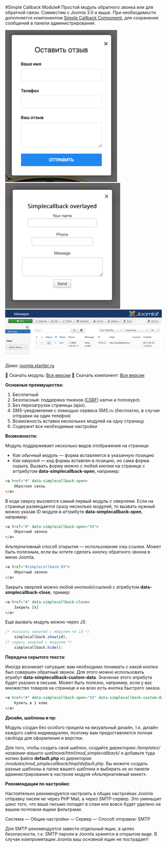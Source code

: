 #Simple Callback Module#
Простой модуль обратного звонка или для обратной связи. Совместим с Joomla 3.0 и выше.
При необходимости дополняется компонентом [Simple Callback Component](https://github.com/birdkiwi/com_simplecallback/releases/), для сохранения сообщений в панели администрирования.

![mod_simplecallback screenshot](screenshot-1.png)
![mod_simplecallback screenshot](screenshot-2.png)
![mod_simplecallback screenshot](screenshot-3.png)

Демо: [joomla.startler.ru](http://joomla.startler.ru/)

 :paperclip: Скачать модуль: [Все версии](https://github.com/birdkiwi/mod_simplecallback/releases/)
 :paperclip: Скачать компонент: [Все версии](https://github.com/birdkiwi/com_simplecallback/releases/)

**Основные преимущества:**

 1. Бесплатный
 2. Безопасный: поддержка токенов ([CSRF](https://docs.joomla.org/How_to_add_CSRF_anti-spoofing_to_forms)) капчи и honneypot.
 3. Без перезагрузки страницы (ajax).
 4. SMS-уведомления с помощью сервиса SMS.ru (бесплатно, в случае отправки на один телефон)
 5. Возможность вставки нескольких модулей на одну страницу
 6. Содержит все необходимые настройки

**Возможности:**

Модуль поддерживает несколько видов отображения на странице:

 - *Как обычный модуль* —  форма вставляется в указанную позицию
 - *Как оверлей* — код формы вставлен в позицию, но сама форма скрыта. Вызвать
   форму можно с любой кнопки на странице с аттрибутом
   **data-simplecallback-open**, например:

```html
<a href="#" data-simplecallback-open>
    Обратная связь
</a>
```

В коде сверху вызовется самый первый модуль с оверлеем. Если на странице размещается сразу несколько модулей, то вызвать нужный можно указав ID модуля в аттрибуте **data-simplecallback-open**, например:

```html
<a href="#" data-simplecallback-open="93">
    Обратный звонок
</a>
```

Альтернативный способ открытия — использование хэш ссылки. Может быть полезным, если вы хотите сделать кнопку обратного звонка в меню Joomla.

```html
<a href="#simplecallback-93">
    Обратный звонок
</a>
```

Закрыть оверлей можно любой кнопкой/ссылкой с атрибутом **data-simplecallback-close**, пример:

```html
<a href="#" data-simplecallback-close>
    Закрыть [x]
</a>
```

Еще вызвать модуль можно через JS:

```javascript
/* показать оверлей с модулем по id */
    simplecallback.show(id); 
/* скрыть оверлей с модулем */
    simplecallback.hide(); 
```

**Передача скрытого текста:**

Иногда возникает ситуация: вам необходимо понимать с какой кнопки был совершен обратный звонок. Для этого можно использовать атрибут **data-simplecallback-custom-data**. Значение этого атрибута будет указано в письме. Может быть полезно, например, если у вас множество товаров на странице и на всех есть кнопка быстрого заказа.

```html
<a href="#" data-simplecallback-open="93" data-simplecallback-custom-data="Купить iPhone 6">
    Купить в 1 клик
</a>
```

**Дизайн, шаблоны и пр:**

Модуль создан без особого прицела на визуальный дизайн, т.к. дизайн каждого сайта индивидуален, поэтому вам предоставляется полная свобода для оформления и верстки. 

Для того, чтобы создать свой шаблон, создайте директорию _/templates/название-вашего-шаблона/html/mod_simplecallback/_ и добавьте туда копию файла **default.php** из директории _/modules/mod_simplecallback/tmpl/default.php_. Вы можете создать разные шаблоны в папке вашего шаблона и выбирать их из панели администрирования в настроке модуля «Альтернативный макет».

**Рекомендации по настройке:**

Настоятельно рекомендуется настроить в общих настройках Joomla отправку писем не через PHP Mail, а через SMTP-сервер. Это уменьшит шанс того, что ваше письмо попадет в спам или вовсе будет удалено на вашем почтовом ящике фильтрами.
  
Система — Общие настройки — Сервер — Способ отправки: SMTP

Для SMTP рекомендуется завести отдельный ящик, в целях безопасности, т.к. SMTP пароли в Joomla хранятся в открытом виде. В случае компрометации Joomla ваш основной ящик не пострадает!
